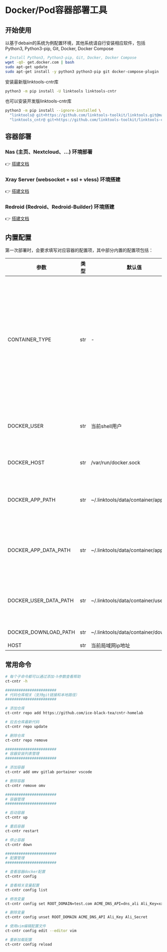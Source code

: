 # Docker/Pod容器部署工具

## 开始使用

以基于debain的系统为例配置环境，其他系统请自行安装相应软件，包括Python3, Python3-pip, Git, Docker, Docker Compose

```bash
# Install Python3, Python3-pip, Git, Docker, Docker Compose
wget -qO- get.docker.com | bash
sudo apt-get update
sudo apt-get install -y python3 python3-pip git docker-compose-plugin
```

安装最新版linktools-cntr库

```bash
python3 -m pip install -U linktools linktools-cntr
```

也可以安装开发版linktools-cntr库
```bash
python3 -m pip install --ignore-installed \
  "linktools@ git+https://github.com/linktools-toolkit/linktools.git@master" \
  "linktools_cntr@ git+https://github.com/linktools-toolkit/linktools-cntr.git@master"
```

## 容器部署

### Nas (主页、Nextcloud、...) 环境部署

👉 [搭建文档](https://github.com/ice-black-tea/cntr-homelab/blob/master/500-omv/README.md)

### Xray Server (websocket + ssl + vless) 环境搭建

👉 [搭建文档](https://github.com/ice-black-tea/cntr-homelab/blob/master/220-xray-server/README.md)

### Redroid (Redroid、Redroid-Builder) 环境搭建

👉 [搭建文档](https://github.com/redroid-rockchip)

## 内置配置

第一次部署时，会要求填写对应容器的配置项，其中部分内置的配置项包括：

| 参数                    | 类型  | 默认值                                   | 描述                                                                                                                       |
|-----------------------|-----|---------------------------------------|--------------------------------------------------------------------------------------------------------------------------|
| CONTAINER_TYPE        | str | -                                     | 可选项<br/>1. docker: 使用root权限docker daemon<br/>2. docker-rootless: 使用rootless模式docker daemon<br/> 3. podman: 使用podman<br/> |
| DOCKER_USER           | str | 当前shell用户                             | 部分容器rootless模式的容器以此用户权限运行                                                                                                |
| DOCKER_HOST           | str | /var/run/docker.sock                  | docker daemon进程的 url                                                                                                     |
| DOCKER_APP_PATH       | str | ~/.linktools/data/container/app       | 容器数据持久化目录，强烈建议指定到固态硬盘中                                                                                                   |
| DOCKER_APP_DATA_PATH  | str | ~/.linktools/data/container/app_data  | 不会频繁读写的容器数据持久化目录，可以放在机械硬盘中                                                                                               |
| DOCKER_USER_DATA_PATH | str | ~/.linktools/data/container/user_data | 重要用户数据目录，强烈推荐指定到nas专用硬盘中                                                                                                 |
| DOCKER_DOWNLOAD_PATH  | str | ~/.linktools/data/container/download  | 下载数据目录                                                                                                                   |
| HOST                  | str | 当前局域网ip地址                             |                                                                                                                          |

## 常用命令

```bash
# 每个子命令都可以通过添加-h参数查看帮助
ct-cntr -h

#######################
# 代码仓库相关（支持git链接和本地路径）
#######################

# 添加仓库
ct-cntr repo add https://github.com/ice-black-tea/cntr-homelab 

# 拉去仓库最新代码
ct-cntr repo update

# 删除仓库
ct-cntr repo remove

#######################
# 容器安装列表管理
#######################

# 添加容器
ct-cntr add omv gitlab portainer vscode

# 删除容器
ct-cntr remove omv

#######################
# 容器管理
#######################

# 启动容器
ct-cntr up

# 重启容器
ct-cntr restart

# 停止容器
ct-cntr down

#######################
# 配置管理
#######################

# 查看容器docker配置
ct-cntr config

# 查看相关变量配置
ct-cntr config list

# 修改变量
ct-cntr config set ROOT_DOMAIN=test.com ACME_DNS_API=dns_ali Ali_Key=xxx Ali_Secret=yyy

# 删除变量
ct-cntr config unset ROOT_DOMAIN ACME_DNS_API Ali_Key Ali_Secret

# 使用vim编辑配置文件
ct-cntr config edit --editor vim

# 重新加载配置
ct-cntr config reload 
```
